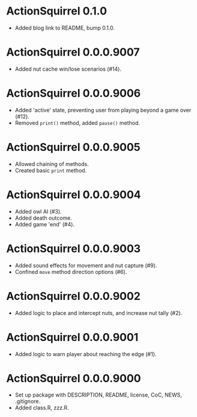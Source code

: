 # ActionSquirrel 0.1.0

* Added blog link to README, bump 0.1.0.

# ActionSquirrel 0.0.0.9007

* Added nut cache win/lose scenarios (#14).

# ActionSquirrel 0.0.0.9006

* Added 'active' state, preventing user from playing beyond a game over (#12).
* Removed `print()` method, added `pause()` method.

# ActionSquirrel 0.0.0.9005

* Allowed chaining of methods.
* Created basic `print` method.

# ActionSquirrel 0.0.0.9004

* Added owl AI (#3).
* Added death outcome.
* Added game 'end' (#4).

# ActionSquirrel 0.0.0.9003

* Added sound effects for movement and nut capture (#9).
* Confined `move` method direction options (#6).

# ActionSquirrel 0.0.0.9002

* Added logic to place and intercept nuts, and increase nut tally (#2).

# ActionSquirrel 0.0.0.9001

* Added logic to warn player about reaching the edge (#1).

# ActionSquirrel 0.0.0.9000

* Set up package with DESCRIPTION, README, license, CoC, NEWS, .gitignore.
* Added class.R, zzz.R.
